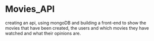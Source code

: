 # Movies_API

creating an api, using mongoDB and building a front-end to show the movies that have been created, the users and which movies they have watched and what their opinions are.
